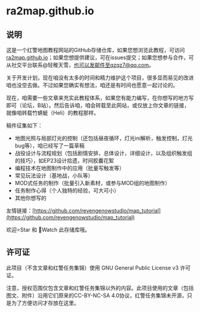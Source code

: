 # ra2map.github.io
## 说明
这是一个红警地图教程网站的GitHub存储仓库，如果您想浏览此教程，可访问[ra2map.github.io](ra2map.github.io)；如果您想提供建议，可在issues提交；如果您想参与合作，可从社交平台联系@轻稚天雪，也可以发邮件至qzqz7@qq.com。

关于开发计划，现在咱没有太多的时间和精力维护这个项目，很多显而易见的改进咱也没空去做。不过如果您确实有想法，咱还是有时间也愿意一起讨论的。

现在，咱需要一些文章来充实此教程体系，如果您有能力编写，在你想写的地方写即可（论坛，B站）。然后告诉咱，咱会转载至此网站，或仅放上你文章的链接，就像咱转载竹蜻蜓（Heli）的教程那样。

稿件征集如下：

* 地图光照与局部灯光的控制（还包括昼夜循环，灯光ini解析，触发控制，灯光bug等），咱已经写了一篇草稿
* 战役设计与流程规划（包括剧情安排，总体设计，详细设计，以及组织触发组的技巧），如EP23设计拾遗，时间胶囊花絮
* 编程技术在地图制作中的应用（批量写触发等）
* 常见玩法设计（基地战，小队等）
* MOD式任务的制作（批量引入新素材，或参与MOD组的地图制作）
* 任务制作心得（个人独特的经验，可大可小）
* 其他你想写的

友情链接：[https://github.com/revengenowstudio/map_tutorial](https://github.com/revengenowstudio/map_tutorial)

欢迎⭐Star 和 👀Watch 此存储库哦。

## 许可证
此项目（不含文章和红警任务集锦）使用 GNU General Public License v3 许可证。

注意，授权范围仅包含文章和红警任务集锦以外的内容。此项目使用的文章（包括图文、附件）沿用它们原来的CC-BY-NC-SA 4.0协议，红警任务集锦未开源，只是为了方便访问才存放在这里。